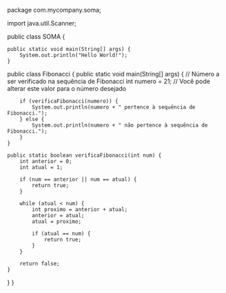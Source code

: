 package com.mycompany.soma;

import java.util.Scanner;


public class SOMA {

    public static void main(String[] args) {
        System.out.println("Hello World!");
    }
   public class Fibonacci {
    public static void main(String[] args) {
        // Número a ser verificado na sequência de Fibonacci
        int numero = 21; // Você pode alterar este valor para o número desejado
        
        if (verificaFibonacci(numero)) {
            System.out.println(numero + " pertence à sequência de Fibonacci.");
        } else {
            System.out.println(numero + " não pertence à sequência de Fibonacci.");
        }
    }
    
    public static boolean verificaFibonacci(int num) {
        int anterior = 0;
        int atual = 1;
        
        if (num == anterior || num == atual) {
            return true;
        }
        
        while (atual < num) {
            int proximo = anterior + atual;
            anterior = atual;
            atual = proximo;
            
            if (atual == num) {
                return true;
            }
        }
        
        return false;
    }
}
}

